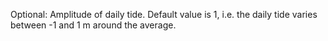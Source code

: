

Optional: Amplitude of daily tide. Default value is 1, i.e. the daily tide varies between -1 and 1 m around the average. 
